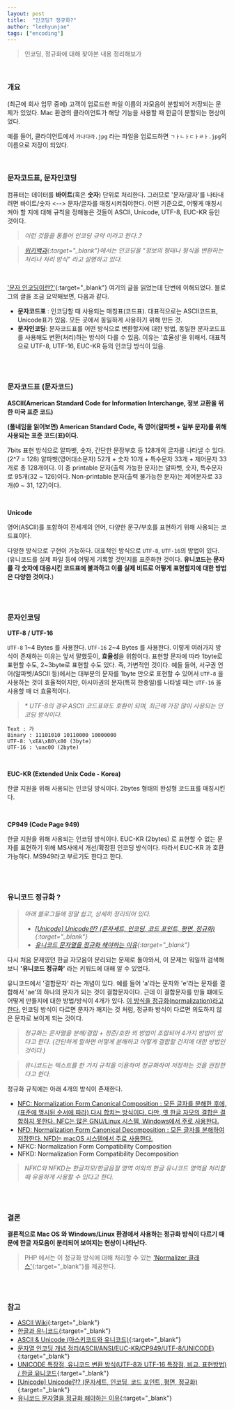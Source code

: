```yaml
---
layout: post
title:  "인코딩? 정규화?"
author: "leehyunjae"
tags: ["encoding"]
---
```


> 인코딩, 정규화에 대해 찾아본 내용 정리해보가

<br>

### 개요 

(최근에 회사 업무 중에) 고객이 업로드한 파일 이름의 자모음이 분할되어 저장되는 문제가 있었다. Mac 환경의 클라이언트가 해당 기능을 사용할 때 한글이 분할되는 현상이었다.

예를 들어, 클라이언트에서 `가나다라.jpg` 라는 파일을 업로드하면 `ㄱㅏㄴㅏㄷㅏㄹㅏ.jpg`의 이름으로 저장이 되었다.

<br>

### 문자코드표, 문자인코딩

컴퓨터는 데이터를 **바이트**(혹은 **숫자**) 단위로 처리한다. 그러므로 '문자/글자'를 나타내려면 바이트/숫자 <--> 문자/글자를 매칭시켜줘야한다. 어떤 기준으로, 어떻게 매칭시켜야 할 지에 대해 규칙을 정해놓은 것들이 ASCII, Unicode, UTF-8, EUC-KR 등인 것이다. 

> *이런 것들을 통틀어 인코딩 규약 이라고 한다..?*

> *[위키백과](https://ko.wikipedia.org/wiki/인코딩){:target="_blank"}에서는 인코딩을 "정보의 형태나 형식을 변환하는 처리나 처리 방식" 라고 설명하고 있다.*

<br>

['문자 인코딩이란?'](https://vigli.tistory.com/52){:target="_blank"} 여기의 글을 읽었는데 단번에 이해되었다. 블로그의 글을 조금 요약해보면, 다음과 같다.

- **문자코드표** : 인코딩할 때 사용되는 매칭표(코드표). 대표적으로는 ASCII코드표, Unicode표가 있음. 모든 곳에서 동일하게 사용하기 위해 만든 것.
- **문자인코딩**: 문자코드표를 어떤 방식으로 변환할지에 대한 방법, 동일한 문자코드표를 사용해도 변환(처리)하는 방식이 다를 수 있음. 이유는 '효율성'을 위해서. 대표적으로 UTF-8, UTF-16, EUC-KR 등의 인코딩 방식이 있음.

<br><br>

### 문자코드표 (문자코드)

**ASCII(American Standard Code for Information Interchange, 정보 교환을 위한 미국 표준 코드)**

**(풀네임을 읽어보면) American Standard Code, 즉 영어(알파벳 + 일부 문자)를 위해 사용되는 표준 코드(표)이다.**

7bits 표현 방식으로 알파벳, 숫자, 간단한 문장부호 등 128개의 글자를 나타낼 수 있다. (2^7 = 128) 알파벳(영어대소문자) 52개 + 숫자 10개 + 특수문자 33개 + 제어문자 33개로 총 128개이다. 이 중 printable 문자(출력 가능한 문자)는 알파벳, 숫자, 특수문자로 95개(32 ~ 126)이다. Non-printable 문자(출력 불가능한 문자)는 제어문자로 33개(0 ~ 31, 127)이다.

<br>

**Unicode**

영어(ASCII)를 포함하여 전세계의 언어, 다양한 문구/부호를 표현하기 위해 사용되는 코드표이다.

다양한 방식으로 구현이 가능하다. 대표적인 방식으로 `UTF-8`, `UTF-16`의 방법이 있다. (유니코드를 실제 파일 등에 어떻게 기록할 것인지를 표준화한 것이다. **유니코드는 문자를 각 숫자에 대응시킨 코드표에 불과하고 이를 실제 비트로 어떻게 표현할지에 대한 방법은 다양한 것이다.**)

<br><br>

### 문자인코딩

**UTF-8 / UTF-16**

`UTF-8` 1\~4 Bytes 를 사용한다. `UTF-16` 2\~4 Bytes 를 사용한다. 이렇게 여러가지 방식이 존재하는 이유는 앞서 말했듯이, **효율성**을 위함이다. 표현할 문자에 따라 1byte로 표현할 수도, 2~3byte로 표현할 수도 있다. 즉, 가변적인 것이다. 예들 들어, 서구권 언어(알파벳/ASCII 등)에서는 대부분의 문자를 1byte 만으로 표현할 수 있어서 `UTF-8` 을 사용하는 것이 효율적이지만, 아시아권의 문자(특히 한중일)를 나타낼 때는 `UTF-16` 을 사용할 때 더 효율적이다.

> *\* UTF-8의 경우 ASCII 코드표와도 호환이 되며, 최근에 가장 많이 사용되는 인코딩 방식이다.*

```text
Text : 가
Binary : 11101010 10110000 10000000
UTF-8: \xEA\xB0\x80 (3byte)
UTF-16 : \uac00 (2byte)
```

<br>

**EUC-KR (Extended Unix Code - Korea)**

한글 지원을 위해 사용되는 인코딩 방식이다. 2bytes 형태의 완성형 코드표를 매칭시킨다.

<br>

**CP949 (Code Page 949)**

한글 지원을 위해 사용되는 인코딩 방식이다. EUC-KR (2bytes) 로 표현할 수 없는 문자를 표현하기 위해 MS사에서 개선/확장된 인코딩 방식이다. 따라서 EUC-KR 과 호환 가능하다. MS949라고 부르기도 한다고 한다.

<br><br>

### 유니코드 정규화 ?

> *아래 블로그들에 정말 쉽고, 상세히 정리되어 있다.*
> - *[\[Unicode\] Unicode란? (문자세트, 인코딩, 코드 포인트, 평면, 정규화)](https://miaow-miaow.tistory.com/37){:target="_blank"}*
> - *[유니코드 문자열을 정규화 해야하는 이유](https://velog.io/@leejh3224/%EB%B2%88%EC%97%AD-%EC%9C%A0%EB%8B%88%EC%BD%94%EB%93%9C-%EC%8A%A4%ED%8A%B8%EB%A7%81%EC%9D%84-%EB%85%B8%EB%A9%80%EB%9D%BC%EC%9D%B4%EC%A7%95-%ED%95%B4%EC%95%BC%ED%95%98%EB%8A%94-%EC%9D%B4%EC%9C%A0){:target="_blank"}*

다시 처음 문제였던 한글 자모음이 분리되는 문제로 돌아와서, 이 문제는 뭐일까 검색해보니 **'유니코드 정규화'** 라는 키워드에 대해 알 수 있었다.

유니코드에서 '결합문자' 라는 개념이 있다. 예를 들어 'a'라는 문자와 'e'라는 문자를 결합해서 'ae'의 하나의 문자가 되는 것이 결합문자이다. 근데 이 결합문자를 만들 떄에도 어떻게 만들지에 대한 방법/방식이 4개가 있다. <u>이 방식을 정규화(normalization)라고 한다.</u> 인코딩 방식이 다르면 문자가 깨지는 것 처럼, 정규화 방식이 다르면 의도하지 않은 문자로 보이게 되는 것이다.

> *정규화는 문자열을 분해/결합 + 정준/호환 의 방법이 조합되어 4가지 방법이 있다고 한다. (간단하게 말하면 어떻게 분해하고 어떻게 결합할 건지에 대한 방법인 것이다.)*

> *유니코드는 텍스트를 한 가지 규칙을 이용하여 정규화하여 저장하는 것을 권장한다고 한다.*

정규화 규칙에는 아래 4개의 방식이 존재한다.

- <u>NFC: Normalization Form Canonical Composition : 모든 글자를 분해한 후에, (표준에 명시된 순서에 따라) 다시 합치는 방식이다. 다만, 옛 한글 자모의 결합은 결합하지 못한다. NFC는 많은 GNU/Linux 시스템, Windows에서 주로 사용한다.</u>
- <u>NFD: Normalization Form Canonical Decomposition : 모든 글자를 분해하여 저장한다. NFD는 macOS 시스템에서 주로 사용한다.</u>
- NFKC: Normalization Form Compatibility Composition
- NFKD: Normalization Form Compatibility Decomposition
 
> *NFKC와 NFKD는 한글자모/한글음절 영역 이외의 한글 유니코드 영역을 처리할 때 유용하게 사용할 수 있다고 한다.*

<br><br>
### 결론

**결론적으로 Mac OS 와 Windows/Linux 환경에서 사용하는 정규화 방식이 다르기 때문에 한글 자모음이 분리되어 보여지는 현상이 나타난다.** 

> PHP 에서는 이 정규화 방식에 대해 처리할 수 있는 ['Normalizer 클래스'](https://www.php.net/manual/en/normalizer.normalize.php){:target="_blank"}를 제공한다. 


<br><br>

### 참고

- [ASCII Wiki](https://ko.wikipedia.org/wiki/ASCII){:target="_blank"}
- [한글과 유니코드](https://gist.github.com/Pusnow/aa865fa21f9557fa58d691a8b79f8a6d){:target="_blank"}
- [ASCII & Unicode (아스키코드와 유니코드)](https://velog.io/@kim-jaemin420/ASCII-Unicode-아스키코드와-유니코드){:target="_blank"}
- [문자열 인코딩 개념 정리(ASCII/ANSI/EUC-KR/CP949/UTF-8/UNICODE)](https://onlywis.tistory.com/2){:target="_blank"}
- [UNICODE 특장점, 유니코드 변환 방식(UTF-8과 UTF-16 특장점, 비교, 표현방법) / 한글 유니코드](https://mk28.tistory.com/186){:target="_blank"}
- [\[Unicode\] Unicode란? (문자세트, 인코딩, 코드 포인트, 평면, 정규화)](https://miaow-miaow.tistory.com/37){:target="_blank"}
- [유니코드 문자열을 정규화 해야하는 이유](https://velog.io/@leejh3224/%EB%B2%88%EC%97%AD-%EC%9C%A0%EB%8B%88%EC%BD%94%EB%93%9C-%EC%8A%A4%ED%8A%B8%EB%A7%81%EC%9D%84-%EB%85%B8%EB%A9%80%EB%9D%BC%EC%9D%B4%EC%A7%95-%ED%95%B4%EC%95%BC%ED%95%98%EB%8A%94-%EC%9D%B4%EC%9C%A0){:target="_blank"}